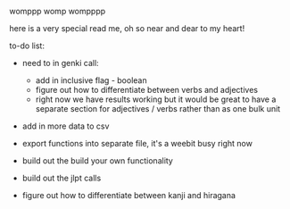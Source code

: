womppp womp wompppp

here is a very special read me, oh so near and dear to my heart!


to-do list:
- need to in genki call:
    - add in inclusive flag - boolean
    - figure out how to differentiate between verbs and adjectives
    - right now we have results working but it would be great to have a separate section for adjectives / verbs rather than as one bulk unit

- add in more data to csv 
- export functions into separate file, it's a weebit busy right now

- build out the build your own functionality
- build out the jlpt calls 


- figure out how to differentiate between kanji and hiragana
